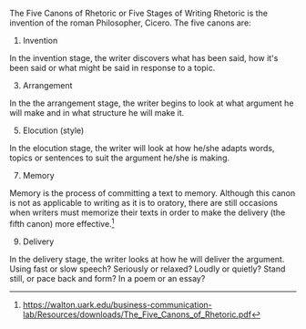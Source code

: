 The Five Canons of Rhetoric or Five Stages of Writing Rhetoric is the invention of the roman Philosopher, Cicero. The five canons are:

1. Invention

In the invention stage, the writer discovers what has been said, how it's been said or what might be said in response to a topic.

3. Arrangement

In the the arrangement stage, the writer begins to look at what argument he will make and in what structure he will make it.

5. Elocution (style)

In the elocution stage, the writer will look at how he/she adapts words, topics or sentences to suit the argument he/she is making.

7. Memory

Memory is the process of committing a text to memory. Although this canon is not as applicable to writing as it is to oratory, there are still occasions when writers must memorize their texts in order to make the delivery (the fifth canon) more effective.[^1]

9. Delivery

In the delivery stage, the writer looks at how he will deliver the argument. Using fast or slow speech? Seriously or relaxed? Loudly or quietly? Stand still, or pace back and form? In a poem or an essay? 



[^1]: https://walton.uark.edu/business-communication-lab/Resources/downloads/The_Five_Canons_of_Rhetoric.pdf